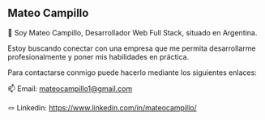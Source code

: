 ## Mateo Campillo
👋 Soy Mateo Campillo, Desarrollador Web Full Stack, situado en Argentina.

Estoy buscando conectar con una empresa que me permita desarrollarme profesionalmente y poner mis habilidades en práctica. 

Para contactarse conmigo puede hacerlo mediante los siguientes enlaces:

📫 Email: mateocampillo1@gmail.com

🪢 Linkedin: https://www.linkedin.com/in/mateocampillo/
